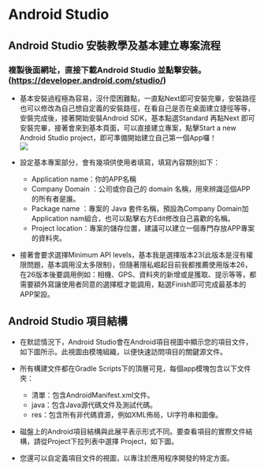 # Android Studio
## Android Studio 安裝教學及基本建立專案流程
### 複製後面網址，直接下載Android Studio 並點擊安裝。(https://developer.android.com/studio/)
* 基本安裝過程極為容易，沒什麼困難點，一直點Next即可安裝完畢，安裝路徑也可以修改為自己想自定義的安裝路徑，在看自己是否在桌面建立捷徑等等，安裝完成後，接著開始安裝Android SDK，基本點選Standard 再點Next 即可安裝完畢，接著會來到基本頁面，可以直接建立專案，點擊Start a new Android Studio project，即可準備開始建立自己第一個App囉！  
![](https://github.com/sheng19960125/Base-AndroidStudio/raw/android_studio_main.png)  
* 設定基本專案部分，會有幾項供使用者填寫，填寫內容類別如下：  
    * Application name：你的APP名稱  
    * Company Domain  ：公司或你自己的 domain 名稱，用來辨識這個APP的所有者是誰。  
    * Package name    ：專案的 Java 套件名稱，預設為Company Domain加Application nam組合，也可以點擊右方Edit修改自己喜歡的名稱。  
    * Project location：專案的儲存位置，建議可以建立一個專門存放APP專案的資料夾。  
    
* 接著會要求選擇Minimum API levels，基本我是選擇版本23(此版本是沒有權限問題，基本調用沒太多限制)，但隨著隱私崛起目前我都推薦使用版本26，在26版本後要調用例如：相機、GPS、資料夾的新增或是獲取、提示等等，都需要額外寫讓使用者同意的選擇框才能調用，點選Finish即可完成最基本的APP架設。  
  
## Android Studio 項目結構
* 在默認情況下，Android Studio會在Android項目視圖中顯示您的項目文件，如下圖所示。此視圖由模塊組織，以便快速訪問項目的關鍵源文件。  
  
* 所有構建文件都在Gradle Scripts下的頂層可見，每個app模塊包含以下文件夾：  
   * 清單：包含AndroidManifest.xml文件。  
   * java：包含Java源代碼文件及測試代碼。  
   * res：包含所有非代碼資源，例如XML佈局，UI字符串和圖像。  
  
* 磁盤上的Android項目結構與此展平表示形式不同。要查看項目的實際文件結構，請從Project下拉列表中選擇 Project，如下圖。  
  
* 您還可以自定義項目文件的視圖，以專注於應用程序開發的特定方面。  
